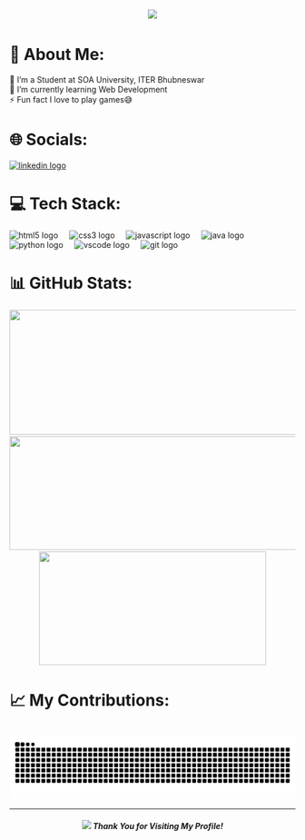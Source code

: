 <h1 align="center">
    <img src="https://readme-typing-svg.herokuapp.com/?font=Righteous&size=35&center=true&vCenter=true&width=500&height=70&duration=4000&lines=Hi+There!+👋;+I'm+Pabitra+Mahakur!;" />
</h1>

# 💫 About Me:
🔭 I’m a Student at SOA University, ITER Bhubneswar<br>🌱 I’m currently learning Web Development<br>⚡ Fun fact I love to play games😅

# 🌐 Socials:
<div align="left">
  <a href="https://www.linkedin.com/in/pabitra-mahakur-a0a446294/" target="_blank">
    <img src="https://raw.githubusercontent.com/maurodesouza/profile-readme-generator/master/src/assets/icons/social/linkedin/default.svg" width="52" height="40" alt="linkedin logo"  />
  </a>

# 💻 Tech Stack:
<div align="left">
  <img src="https://cdn.simpleicons.org/html5/E34F26" height="40" alt="html5 logo"  />
  <img width="12" />
  <img src="https://cdn.simpleicons.org/css3/1572B6" height="40" alt="css3 logo"  />
  <img width="12" />
  <img src="https://cdn.simpleicons.org/javascript/F7DF1E" height="40" alt="javascript logo"  />
  <img width="12" />
  <img src="https://cdn.jsdelivr.net/gh/devicons/devicon/icons/java/java-original.svg" height="40" alt="java logo"  />
  <img width="12" />
  <img src="https://cdn.jsdelivr.net/gh/devicons/devicon/icons/python/python-original.svg" height="40" alt="python logo"  />
  <img width="12" />
  <img src="https://cdn.jsdelivr.net/gh/devicons/devicon/icons/vscode/vscode-original.svg" height="40" alt="vscode logo"  />
  <img width="12" />
  <img src="https://cdn.simpleicons.org/git/F05032" height="40" alt="git logo"  />
</div>

# 📊 GitHub Stats:
</div>

<p align="center">
  <img width="800" height="220" src="https://github-readme-streak-stats.herokuapp.com/?user=pabitra03&theme=highcontrast&border_radius=5&card_width=550">
  <img width="600" height="200" src="https://github-readme-stats.vercel.app/api?username=pabitra03&show_icons=true&theme=vision-friendly-dark"><br>
  <img width="400" height="200" src="https://github-readme-stats.vercel.app/api/top-langs?username=Pabitra03&size_weight=0.0005&count_weight=0.3&layout=compact&theme=vision-friendly-dark">
</p>

# 📈 My Contributions:
<div align="center">
    
  <br clear="both">

<img src="https://raw.githubusercontent.com/Pabitra03/Pabitra03/output/snake.svg" alt="Snake animation" />


  ---
  #### <img src="https://media.giphy.com/media/lGhBlBMIN2XsEteTN3/giphy.gif" width="60"> <em><b>Thank You for Visiting My Profile!</b></em>

  <div id="header" align="center">
  <img src="https://visitcount.itsvg.in/api?id=pabitra03&style=for-the-badge&color=blue" alt=""/>
</div>
</div>
